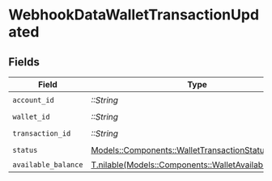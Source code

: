 # WebhookDataWalletTransactionUpdated


## Fields

| Field                                                                                                  | Type                                                                                                   | Required                                                                                               | Description                                                                                            |
| ------------------------------------------------------------------------------------------------------ | ------------------------------------------------------------------------------------------------------ | ------------------------------------------------------------------------------------------------------ | ------------------------------------------------------------------------------------------------------ |
| `account_id`                                                                                           | *::String*                                                                                             | :heavy_check_mark:                                                                                     | N/A                                                                                                    |
| `wallet_id`                                                                                            | *::String*                                                                                             | :heavy_check_mark:                                                                                     | N/A                                                                                                    |
| `transaction_id`                                                                                       | *::String*                                                                                             | :heavy_check_mark:                                                                                     | N/A                                                                                                    |
| `status`                                                                                               | [Models::Components::WalletTransactionStatus](../../models/shared/wallettransactionstatus.md)          | :heavy_check_mark:                                                                                     | N/A                                                                                                    |
| `available_balance`                                                                                    | [T.nilable(Models::Components::WalletAvailableBalance)](../../models/shared/walletavailablebalance.md) | :heavy_minus_sign:                                                                                     | N/A                                                                                                    |